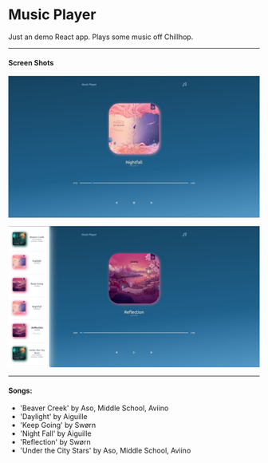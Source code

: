 # Music Player

Just an demo React app. Plays some music off Chillhop.

---

#### Screen Shots
![Home Screen](./home_screen.jpg)

![Menu Open](./menu_open.jpg)

---

#### Songs:
* 'Beaver Creek' by Aso, Middle School, Aviino
* 'Daylight' by Aiguille
* 'Keep Going' by Swørn
* 'Night Fall' by Aiguille
* 'Reflection' by Swørn
* 'Under the City Stars' by Aso, Middle School, Aviino